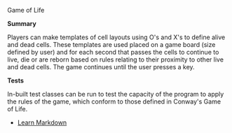 Game of Life

**Summary**

Players can make templates of cell layouts using O's and X's to define alive and dead cells. These templates are used placed on a game board (size defined by user) and for each second that passes the cells to continue to live, die or are reborn based on rules relating to their proximity to other live and dead cells. The game continues until the user presses a key.

**Tests**

In-built test classes can be run to test the capacity of the program to apply the rules of the game, which conform to those defined in Conway's Game of Life.

* [Learn Markdown](https://bitbucket.org/tutorials/markdowndemo)
